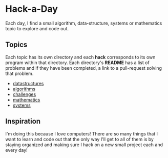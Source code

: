 # Hack-a-Day

Each day, I find a small algorithm, data-structure, systems or mathematics topic to explore and code out.

## Topics

Each topic has its own directory and each **hack** corresponds to its own program within that directory. Each directory's **README** has a list of problems and if they have been completed, a link to a pull-request solving that problem.

* [datastructures](./data_structures)
* [algorithms](./algorithms)
* [challenges](./challenges)
* [mathematics](./mathematics)
* [systems](./systems) 

<!--- * [machine-learning](./machine_learning) -->

## Inspiration

I'm doing this because I love computers! There are so many things that I want to learn and code out that the only way I'll get to all of them is by staying organized and making sure I hack on a new small project each and every day!
